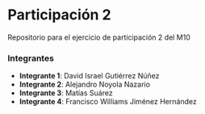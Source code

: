 # Participación 2

Repositorio para el ejercicio de participación 2 del M10

### Integrantes

- **Integrante 1**: David Israel Gutiérrez Núñez
- **Integrante 2**: Alejandro Noyola Nazario
- **Integrante 3**: Matías Suárez
- **Integrante 4**: Francisco Williams Jiménez Hernández
